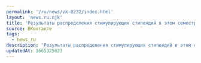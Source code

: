 ```yaml
---
permalink: '/ru/news/vk-8232/index.html'
layout: 'news.ru.njk'
title: 'Результаты распределения стимулирующих стипендий в этом семестре'
source: ВКонтакте
tags:
  - news_ru
description: 'Результаты распределения стимулирующих стипендий в этом семестре'
updatedAt: 1665325623
---
```

